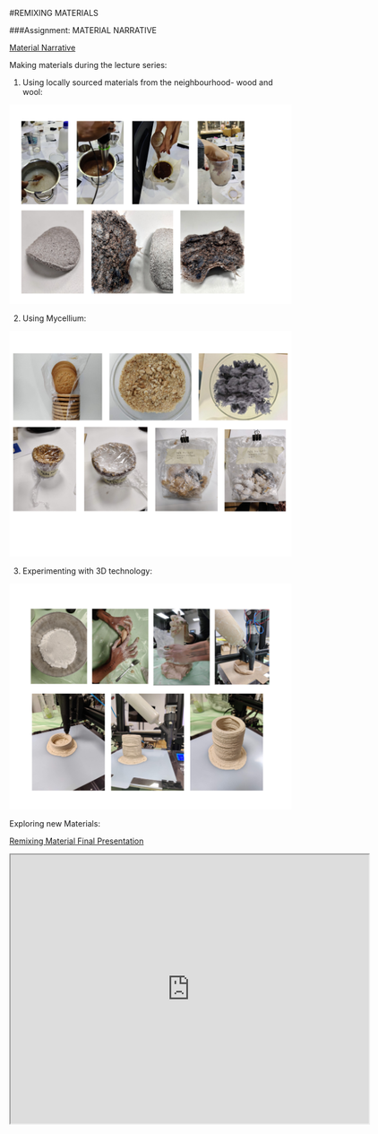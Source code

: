 #REMIXING MATERIALS

###Assignment: MATERIAL NARRATIVE 


[Material Narrative](https://www.canva.com/design/DAFYbK_vuJI/view)


Making materials during the lecture series:

1. Using locally sourced materials from the neighbourhood- wood and wool:

![](../images/Term2/locally%20souced%20materials.jpg)


2. Using Mycellium:

![](../images/Term2/mycellium.png)


3. Experimenting with 3D technology:

![](../images/Term2/3d%20printing.png)


Exploring new Materials:

[Remixing Material Final Presentation](https://docs.google.com/presentation/d/1keYlu8yUO7T16X5iwzkFBpeWxS9YIwIQEn_LoPX0DVc/edit?usp=sharing)


<iframe src="https://docs.google.com/presentation/d/e/2PACX-1vTz5bQZxYCoqLEoDq1Hn4jbpD87qWg8lrPWTrcoUoomhz210a7lvriToydV1hP8XgZtj1SwN0PYDwOi/pub?start=false&loop=false&delayms=3000" width="640" height="480" allow="autoplay"></iframe>